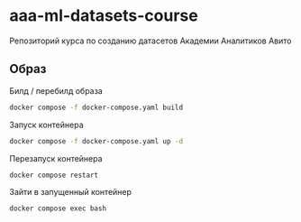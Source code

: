 # aaa-ml-datasets-course
Репозиторий курса по созданию датасетов Академии Аналитиков Авито

## Образ
Билд / перебилд образа
```bash
docker compose -f docker-compose.yaml build
```
Запуск контейнера
```bash
docker compose -f docker-compose.yaml up -d
```
Перезапуск контейнера
```bash
docker compose restart
```

Зайти в запущенный контейнер
```bash
docker compose exec bash
```
